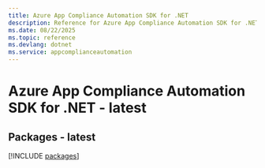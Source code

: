 ```yaml
---
title: Azure App Compliance Automation SDK for .NET
description: Reference for Azure App Compliance Automation SDK for .NET
ms.date: 08/22/2025
ms.topic: reference
ms.devlang: dotnet
ms.service: appcomplianceautomation
---
```

# Azure App Compliance Automation SDK for .NET - latest
## Packages - latest
[!INCLUDE [packages](app-compliance-automation-index.md)]